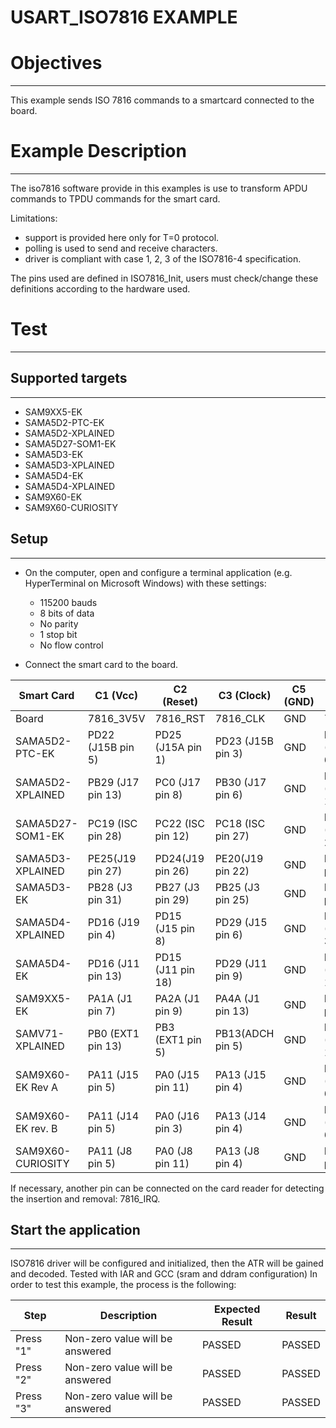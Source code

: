 USART_ISO7816 EXAMPLE
============

# Objectives
------------
This example sends ISO 7816 commands to a smartcard connected to the board.

# Example Description
---------------------
The iso7816 software provide in this examples is use to transform APDU commands
to TPDU commands for the smart card.

Limitations:
- support is provided here only for T=0 protocol.
- polling is used to send and receive characters.
- driver is compliant with case 1, 2, 3 of the ISO7816-4 specification.

The pins used are defined in ISO7816_Init, users must check/change these
definitions according to the hardware used.

# Test
------
## Supported targets
--------------------
* SAM9XX5-EK
* SAMA5D2-PTC-EK
* SAMA5D2-XPLAINED
* SAMA5D27-SOM1-EK
* SAMA5D3-EK
* SAMA5D3-XPLAINED
* SAMA5D4-EK
* SAMA5D4-XPLAINED
* SAM9X60-EK
* SAM9X60-CURIOSITY

## Setup
--------
 - On the computer, open and configure a terminal application
(e.g. HyperTerminal on Microsoft Windows) with these settings:

     - 115200 bauds
     - 8 bits of data
     - No parity
     - 1 stop bit
     - No flow control

 - Connect the smart card to the board.

Smart Card        | C1 (Vcc)          | C2 (Reset)        | C3 (Clock)        | C5 (GND) | C7 (I/O)          | C6 (Vpp) | C4 (RFU) | C8 (RFU) |
------------------|-------------------|-------------------|-------------------|----------|-------------------|----------|----------|----------|
Board             | 7816_3V5V         | 7816_RST          | 7816_CLK          | GND      | 7816_IO           |
SAMA5D2-PTC-EK    | PD22 (J15B pin 5) | PD25 (J15A pin 1) | PD23 (J15B pin 3) | GND      | PD21 (J15B pin 6) |
SAMA5D2-XPLAINED  | PB29 (J17 pin 13) | PC0  (J17 pin 8)  | PB30 (J17 pin 6)  | GND      | PB28 (J17 pin 14) |
SAMA5D27-SOM1-EK  | PC19 (ISC pin 28) | PC22 (ISC pin 12) | PC18 (ISC pin 27) | GND      | PC20 (ISC pin 29) |
SAMA5D3-XPLAINED  | PE25(J19 pin 27)  | PD24(J19 pin 26)  | PE20(J19 pin 22)  | GND      | PE26(J19 pin 28)  |
SAMA5D3-EK        | PB28 (J3 pin 31)  | PB27 (J3 pin 29)  | PB25 (J3 pin 25)  | GND      | PB29 (J3 pin 33)  |
SAMA5D4-XPLAINED  | PD16 (J19 pin 4)  | PD15 (J15 pin 8)  | PD29 (J15 pin 6)  | GND      | PD17 (J19 pin 3)  |
SAMA5D4-EK        | PD16 (J11 pin 13) | PD15 (J11 pin 18) | PD29 (J11 pin 9)  | GND      | PD17 (J11 pin 14) |
SAM9XX5-EK        | PA1A (J1 pin 7)   | PA2A (J1 pin 9)   | PA4A (J1 pin 13)  | GND      | PA0A (J1 pin 5)   |
SAMV71-XPLAINED   | PB0 (EXT1 pin 13) | PB3 (EXT1 pin 5)  | PB13(ADCH pin 5)  | GND      | PB1 (EXT1 pin 14) |
SAM9X60-EK Rev A  | PA11 (J15 pin 5)  | PA0 (J15 pin 11)  | PA13 (J15 pin 4)  | GND      | PA12 (J15 pin 6)  |
SAM9X60-EK rev. B | PA11 (J14 pin 5)  | PA0 (J16 pin 3)   | PA13 (J14 pin 4)  | GND      | PA12 (J14 pin 6)  |
SAM9X60-CURIOSITY | PA11 (J8 pin 5)   | PA0 (J8 pin 11)   | PA13 (J8 pin 4)   | GND      | PA12 (J8 pin 6)   |

If necessary, another pin can be connected on the card reader for detecting the
insertion and removal: 7816_IRQ.

## Start the application
------------------------

ISO7816 driver will be configured and initialized, then the ATR will be gained and decoded.
Tested with IAR and GCC (sram and ddram configuration)
In order to test this example, the process is the following:

Step | Description | Expected Result | Result
-----|-------------|-----------------|-------
Press "1" | Non-zero value will be answered | PASSED | PASSED
Press "2" | Non-zero value will be answered | PASSED | PASSED
Press "3" | Non-zero value will be answered | PASSED | PASSED

